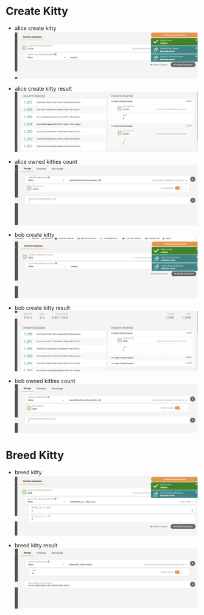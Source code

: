 # Create Kitty

 - alice create kitty
  ![alice_create](./assets/alice_create.png)

 - alice create kitty result
  ![alice_create_result](./assets/alice_create_result.png)

 - alice owned kitties count
  ![alice_count](./assets/alice_count.png)

 - bob create kitty
  ![bob_create](./assets/bob_create.png)

  - bob create kitty result
  ![bob_create_result](./assets/bob_create_result.png)

  - bob owned kitties count
  ![bob_count](./assets/bob_count.png)

# Breed Kitty
  - breed kitty
  ![breed](./assets/breed.png)

  - breed kitty result
  ![breed_result](./assets/breed_result.png)

